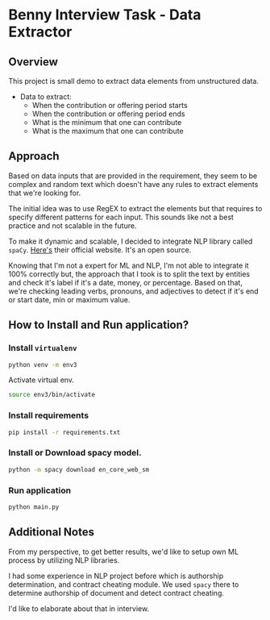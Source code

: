 # Benny Interview Task - Data Extractor

## Overview

This project is small demo to extract data elements from unstructured data. 

- Data to extract:
    - When the contribution or offering period starts
    - When the contribution or offering period ends
    - What is the minimum that one can contribute
    - What is the maximum that one can contribute

## Approach 

Based on data inputs that are provided in the requirement, they seem to be complex and random 
text which doesn't have any rules to extract elements that we're looking for. 

The initial idea was to use RegEX to extract the elements but that requires to specify different 
patterns for each input. This sounds like not a best practice and not scalable in the future. 

To make it dynamic and scalable, I decided to integrate NLP library called `spaCy`. [Here's](https://spacy.io/) 
their official website. It's an open source. 

Knowing that I'm not a expert for ML and NLP, I'm not able to integrate it 100% correctly but, 
the approach that I took is to split the text by entities and check it's label if it's a date, money, or
percentage. Based on that, we're checking leading verbs, pronouns, and adjectives to detect if it's end or start date, 
min or maximum value. 

## How to Install and Run application? 

### Install `virtualenv` 

```bash
python venv -m env3
```

Activate virtual env. 
```bash
source env3/bin/activate
```

### Install requirements

```bash
pip install -r requirements.txt
```

### Install or Download spacy model. 

```bash
python -m spacy download en_core_web_sm
```

### Run application

```bash
python main.py
```

## Additional Notes

From my perspective, to get better results, we'd like to setup own ML process 
by utilizing NLP libraries. 

I had some experience in NLP project before which is authorship determination, 
and contract cheating module. We used `spacy` there to determine authorship of document
and detect contract cheating. 

I'd like to elaborate about that in interview. 
